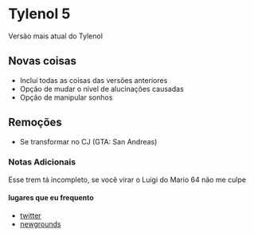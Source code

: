# Tylenol 5
Versão mais atual do Tylenol

## Novas coisas
- Incluí todas as coisas das versões anteriores
- Opção de mudar o nível de alucinações causadas
- Opção de manipular sonhos

## Remoções
- Se transformar no CJ (GTA: San Andreas)

### Notas Adicionais
Esse trem tá incompleto, se você virar o Luigi do Mario 64 não me culpe

#### lugares que eu frequento
- [twitter](https://twitter.com/AquaStrikr_)
- [newgrounds](https://daaquastrikr.newgrounds.com)
